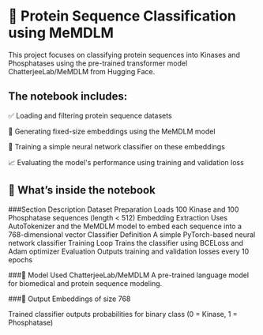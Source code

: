 # 🧬 Protein Sequence Classification using MeMDLM
This project focuses on classifying protein sequences into Kinases and Phosphatases using the pre-trained transformer model ChatterjeeLab/MeMDLM from Hugging Face.

## The notebook includes:

✅ Loading and filtering protein sequence datasets

🧪 Generating fixed-size embeddings using the MeMDLM model

🧠 Training a simple neural network classifier on these embeddings

📈 Evaluating the model's performance using training and validation loss

## 🔧 What’s inside the notebook

###Section	Description
Dataset Preparation	Loads 100 Kinase and 100 Phosphatase sequences (length < 512)
Embedding Extraction	Uses AutoTokenizer and the MeMDLM model to embed each sequence into a 768-dimensional vector
Classifier Definition	A simple PyTorch-based neural network classifier
Training Loop	Trains the classifier using BCELoss and Adam optimizer
Evaluation	Outputs training and validation losses every 10 epochs

###🧠 Model Used
ChatterjeeLab/MeMDLM
A pre-trained language model for biomedical and protein sequence modeling.

###📌 Output
Embeddings of size 768

Trained classifier outputs probabilities for binary class (0 = Kinase, 1 = Phosphatase)

